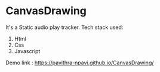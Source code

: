 # CanvasDrawing
It's a Static audio play tracker.
Tech stack used:
1. Html
2. Css
3. Javascript

Demo link : https://pavithra-npavi.github.io/CanvasDrawing/
